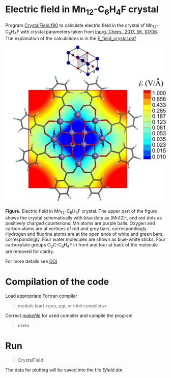 # Electric field in Mn<sub>12</sub>-C<sub>6</sub>H<sub>4</sub>F crystal

Program [CrystalField.f90](src/CrystalField.f90) to calculate electric field in the crystal of Mn<sub>12</sub>-C<sub>6</sub>H<sub>4</sub>F with crystal parameters taken from [Inorg. Chem., 2017,  56, 10706](https://doi.org/10.1021/acs.inorgchem.7b01676). The explanation of the calculations is in the [E_field_crystal.pdf](https://github.com/Dmitry-Skachkov/Crystal-Field-Mn12-C6H4F/blob/main/E_field_crystal.pdf)

![GitHub Logo](https://github.com/Dmitry-Skachkov/Crystal-Field-Mn12-C6H4F/blob/main/figs/E_field_2_log_31.jpg)

**Figure.** Electric field in Mn<sub>12</sub>-C<sub>6</sub>H<sub>4</sub>F crystal. The upper part of the figure shows the crystal schematically with blue dots as [Mn12]-, and red dots as positively charged counterions. Mn atoms are purple balls. Oxygen and carbon atoms are at vertices of red and grey bars, correspondingly. Hydrogen and fluorine atoms are at the open ends of white and green bars, correspondingly. Four water molecules are shown as blue-white sticks. Four carboxylate groups O<sub>2</sub>C-C<sub>6</sub>H<sub>4</sub>F in front and four at back of the molecule are removed for clarity.

For more details see [DOI](DOI)

# Compilation of the code

Load appropriate Fortran compiler
> module load <gnu, pgi, or intel compilers>

Correct [*makefile*](src/makefile) for used compiler and compile the program

> make

# Run 

> CrystalField

The data for plotting will be saved into the file *Efield.dat*

